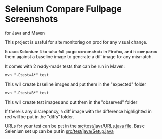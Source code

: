 # Selenium Compare Fullpage Screenshots
for Java and Maven

This project is useful for site monitoring on prod for any visual change.

It uses Selenium 4 to take full-page screenshots in Firefox, and it compares them against a baseline image to generate a diff image for any mismatch.

It comes with 2 ready-made tests that can be run in Maven:

`mvn "-Dtest=A*" test`

This will create baseline images and put them in the "expected" folder

`mvn "-Dtest=B*" test`

This will create test images and put them in the "observed" folder

If there is any discrepancy, a diff image with the difference highlighted in red will be put in the "diffs" folder.

URLs for your test can be put in the [src/test/java/URLs.java file](https://github.com/jpratt2/seleniumCompareFullpageScreenshots/blob/master/src/test/java/URLs.java).
Basic Selenium set up can be put in [src/test/java/Setup.java](https://github.com/jpratt2/seleniumCompareFullpageScreenshots/blob/master/src/test/java/Setup.java)
